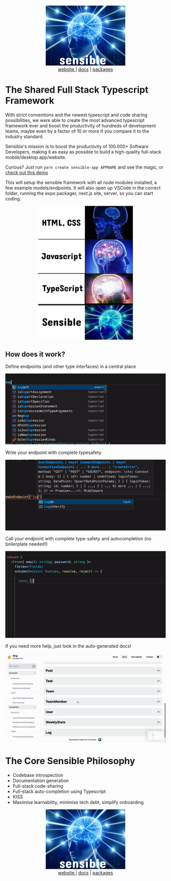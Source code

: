<p align="center">
<a href="https://www.sensibleframework.co" target="_blank">
<img src="./assets/icon2.png" width="250" /><br />
website
</a> |
<a href="https://github.com/Code-From-Anywhere/sensible/tree/main/docs">docs</a> | <a href="https://github.com/Code-From-Anywhere/sensible/tree/main/packages">packages</a>
</p>



# The Shared Full Stack Typescript Framework

With strict conventions and the newest typescript and code sharing possibilities, we were able to create the most advanced typescript framework ever and boost the productivity of hundreds of development teams, maybe even by a factor of 10 or more if you compare it to the industry standard.

Sensible's mission is to boost the productivity of 100.000+ Software Developers, making it as easy as possible to build a high-quality full-stack mobile/desktop app/website.

Curious? Just run `yarn create sensible-app APPNAME` and see the magic, or [check out this demo](https://www.youtube.com/watch?v=tL1tcWEgQNo)

This will setup the sensible framework with all node modules installed, a few example models/endpoints. It will also open up VSCode in the correct folder, running the expo packager, next.js site, server, so you can start coding.

<p align="center">
  <img src="./assets/sensible-meme2.png" width="300" />
</p>

## How does it work?

Define endpoints (and other type interfaces) in a central place

![define](./assets/define-gif2.gif)

Write your endpoint with complete typesafety

![makeEndpoint](./assets/makeEndpoint-gif2.gif)

Call your endpoint with complete type-safety and autocompletion (no boilerplate needed!)

![api](./assets/api-gif2.gif)

If you need more help, just look in the auto-generated docs!

![docs](./assets/docs-gif2.gif)

# The Core Sensible Philosophy

- Codebase introspection
- Documentation generation
- Full-stack code-sharing
- Full-stack auto-completion using Typescript
- KISS
- Maximise learnability, minimise tech debt, simplify onboarding

<p align="center">
<a href="https://www.sensibleframework.co" target="_blank">
<img src="./assets/icon2.png" width="250" /><br />
website
</a> |
<a href="https://github.com/Code-From-Anywhere/sensible/tree/main/docs">docs</a> | <a href="https://github.com/Code-From-Anywhere/sensible/tree/main/packages">packages</a>
</p>